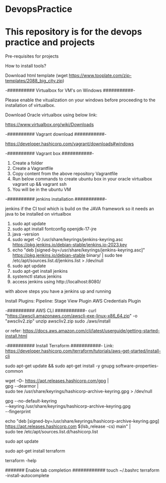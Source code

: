 # DevopsPractice
# This repository is for the devops practice and projects

Pre-requisites for projects

How to install tools?

Download html template (wget https://www.tooplate.com/zip-templates/2088_big_city.zip)


-########## Virtualbox for VM's on Windows ###########-

Please enable the vitualization on your windows before proceeding to the installation of virtualbox.

Download Oracle virtualbox using below link:

https://www.virtualbox.org/wiki/Downloads

-########## Vagrant download ###########-

https://developer.hashicorp.com/vagrant/downloads#windows


-########## Vagrant box ###########-
1. Create a folder
2. Create a Vagrantfile
3. Copy content from the above repository Vagrantfile
4. Run below commands to create ubuntu box in your oracle virtualbox
   vagrant up && vagrant ssh
5. You will be in the ubuntu VM

-########## jenkins installation ###########-

jenkins if the CI tool which is build on the JAVA framework so it needs an java to be installed on virtualbox

1. sudo apt update
2. sudo apt install fontconfig openjdk-17-jre 
3. java -version
4. sudo wget -O /usr/share/keyrings/jenkins-keyring.asc   https://pkg.jenkins.io/debian-stable/jenkins.io-2023.key
5. echo "deb [signed-by=/usr/share/keyrings/jenkins-keyring.asc]"   https://pkg.jenkins.io/debian-stable binary/ | sudo tee   /etc/apt/sources.list.d/jenkins.list > /dev/null
6. sudo apt update
7. sudo apt-get install jenkins
8. systemctl status jenkins
9. access jenkins using http://localhost:8080/

with above steps you have a jenkins up and running

Install Plugins:
Pipeline: Stage View Plugin
AWS Credentials Plugin


-########## AWS CLI ###########-
curl "https://awscli.amazonaws.com/awscli-exe-linux-x86_64.zip" -o "awscliv2.zip"
unzip awscliv2.zip
sudo ./aws/install

or refer: https://docs.aws.amazon.com/cli/latest/userguide/getting-started-install.html


-########## Install Terraform ###########-
Link: https://developer.hashicorp.com/terraform/tutorials/aws-get-started/install-cli

sudo apt-get update && sudo apt-get install -y gnupg software-properties-common

wget -O- https://apt.releases.hashicorp.com/gpg | \
gpg --dearmor | \
sudo tee /usr/share/keyrings/hashicorp-archive-keyring.gpg > /dev/null

gpg --no-default-keyring \
--keyring /usr/share/keyrings/hashicorp-archive-keyring.gpg \
--fingerprint

echo "deb [signed-by=/usr/share/keyrings/hashicorp-archive-keyring.gpg] \
https://apt.releases.hashicorp.com $(lsb_release -cs) main" | \
sudo tee /etc/apt/sources.list.d/hashicorp.list

sudo apt update

sudo apt-get install terraform

terraform -help


####### Enable tab completion ############
touch ~/.bashrc
terraform -install-autocomplete

#

